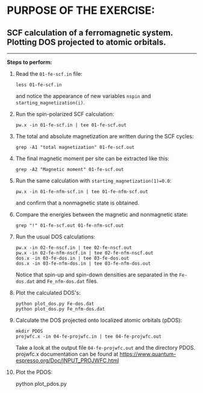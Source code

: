 # PURPOSE OF THE EXERCISE:
## SCF calculation of a ferromagnetic system. Plotting DOS projected to atomic orbitals.
--------------------------------------------------------------------------------

**Steps to perform:**

1. Read the `01-fe-scf.in` file:

       less 01-fe-scf.in

   and notice the appearance of new variables `nspin` and `starting_magnetization(i)`.


2. Run the spin-polarized SCF calculation:

       pw.x -in 01-fe-scf.in | tee 01-fe-scf.out


3. The total and absolute magnetization are written during
   the SCF cycles:

       grep -A1 "total magnetization" 01-fe-scf.out


4. The final magnetic moment per site can be extracted like this:

       grep -A2 "Magnetic moment" 01-fe-scf.out


5. Run the same calculation with `starting_magnetization(1)=0.0`:

       pw.x -in 01-fe-nfm-scf.in | tee 01-fe-nfm-scf.out

   and confirm that a nonmagnetic state is obtained. 


6. Compare the energies between the magnetic and nonmagnetic state:

       grep "!" 01-fe-scf.out 01-fe-nfm-scf.out


7. Run the usual DOS calculations:

       pw.x -in 02-fe-nscf.in | tee 02-fe-nscf.out
       pw.x -in 02-fe-nfm-nscf.in | tee 02-fe-nfm-nscf.out
       dos.x -in 03-fe-dos.in | tee 03-fe-dos.out
       dos.x -in 03-fe-nfm-dos.in | tee 03-fe-nfm-dos.out

   Notice that spin-up and spin-down densities are separated
   in the `Fe-dos.dat` and `Fe_nfm-dos.dat` files.


8. Plot the calculated DOS's:

       python plot_dos.py Fe-dos.dat
       python plot_dos.py Fe_nfm-dos.dat


9. Calculate the DOS projected onto localized atomic orbitals (pDOS):

       mkdir PDOS
       projwfc.x -in 04-fe-projwfc.in | tee 04-fe-projwfc.out

   Take a look at the output file `04-fe-projwfc.out` and the directory PDOS.
   projwfc.x documentation can be found at https://www.quantum-espresso.org/Doc/INPUT_PROJWFC.html


10. Plot the PDOS:

       python plot_pdos.py
